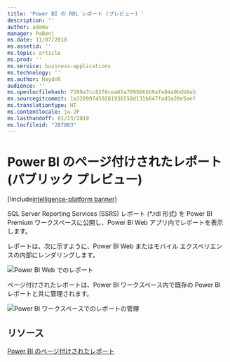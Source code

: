 ```yaml
---
title: 'Power BI の RDL レポート (プレビュー) '
description: ''
author: adamw
manager: PaBenj
ms.date: 11/07/2018
ms.assetid: ''
ms.topic: article
ms.prod: ''
ms.service: business-applications
ms.technology: ''
ms.author: HaydnR
audience: ''
ms.openlocfilehash: 7399a7cc82f6cea65a789566bb9afe84a0bdb9ab
ms.sourcegitcommit: 1a326997459281936558d131b647fad3a28e5aef
ms.translationtype: HT
ms.contentlocale: ja-JP
ms.lasthandoff: 01/23/2019
ms.locfileid: "287083"
---
```

# <a name="paginated-reports-in-power-bi-public-preview"></a>Power BI のページ付けされたレポート (パブリック プレビュー) 

[!include[intelligence-platform banner](../../includes/intelligence-platform.md)]





SQL Server Reporting Services (SSRS) レポート (\*.rdl 形式) を Power BI Premium ワークスペースに公開し、Power BI Web アプリ内でレポートを表示します。 

レポートは、次に示すように、Power BI Web またはモバイル エクスペリエンスの内部にレンダリングします。

![Power BI Web でのレポート](media/rdl-report-render.png "Power BI Web でのレポート")

ページ付けされたレポートは、Power BI ワークスペース内で既存の Power BI レポートと共に管理されます。

![Power BI ワークスペースでのレポートの管理](media/rdl-report-list.png "Power BI ワークスペースでのレポートの管理")


## <a name="resources"></a>リソース
[Power BI のページ付けされたレポート](https://docs.microsoft.com/en-us/power-bi/paginated-reports-report-builder-power-bi)
